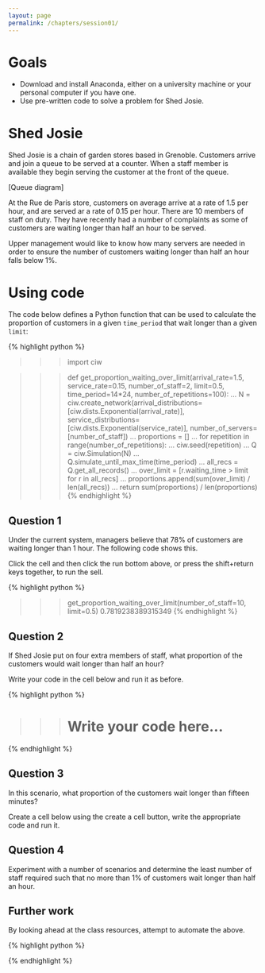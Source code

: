 ```yaml
---
layout: page
permalink: /chapters/session01/
---
```


# Goals

+ Download and install Anaconda, either on a university machine or your personal computer if you have one.
+ Use pre-written code to solve a problem for Shed Josie.

# Shed Josie

Shed Josie is a chain of garden stores based in Grenoble. Customers arrive and join a queue to be served at a counter. When a staff member is available they begin serving the customer at the front of the queue.

[Queue diagram]

At the Rue de Paris store, customers on average arrive at a rate of 1.5 per hour, and are served ar a rate of 0.15 per hour. There are 10 members of staff on duty.
They have recently had a number of complaints as some of customers are waiting longer than half an hour to be served.

Upper management would like to know how many servers are needed in order to ensure the number of customers waiting longer than half an hour falls below 1%.

Using code
==========

The code below defines a Python function that can be used to calculate the proportion of customers in a given `time_period` that wait longer than a given `limit`:

{% highlight python %}
>>> import ciw

>>> def get_proportion_waiting_over_limit(arrival_rate=1.5, service_rate=0.15, number_of_staff=2, limit=0.5, time_period=14*24, number_of_repetitions=100):
...     N = ciw.create_network(arrival_distributions=[ciw.dists.Exponential(arrival_rate)], service_distributions=[ciw.dists.Exponential(service_rate)], number_of_servers=[number_of_staff])
...     proportions = []
...     for repetition in range(number_of_repetitions):
...         ciw.seed(repetition)
...         Q = ciw.Simulation(N)
...         Q.simulate_until_max_time(time_period)
...         all_recs = Q.get_all_records()
...         over_limit = [r.waiting_time > limit for r in all_recs]
...         proportions.append(sum(over_limit) / len(all_recs))
...     return sum(proportions) / len(proportions)
{% endhighlight %}

## Question 1

Under the current system, managers believe that 78% of customers are waiting longer than 1 hour. The following code shows this.

Click the cell and then click the run bottom above, or press the shift+return keys together, to run the sell.

{% highlight python %}
>>> get_proportion_waiting_over_limit(number_of_staff=10, limit=0.5)
0.7819238389315349
{% endhighlight %}

## Question 2

If Shed Josie put on four extra members of staff, what proportion of the customers would wait longer than half an hour?

Write your code in the cell below and run it as before.

{% highlight python %}
>>> # Write your code here...
{% endhighlight %}



## Question 3

In this scenario, what proportion of the customers wait longer than fifteen minutes?

Create a cell below using the create a cell button, write the appropriate code and run it.



## Question 4

Experiment with a number of scenarios and determine the least number of staff required such that no more than 1% of customers wait longer than half an hour.









## Further work

By looking ahead at the class resources, attempt to automate the above.



{% highlight python %}

{% endhighlight %}

